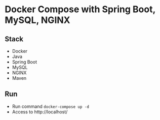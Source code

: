 # Docker Compose with Spring Boot, MySQL, NGINX

## Stack
- Docker
- Java
- Spring Boot
- MySQL
- NGINX
- Maven

## Run
- Run command `docker-compose up -d`
- Access to http://localhost/
